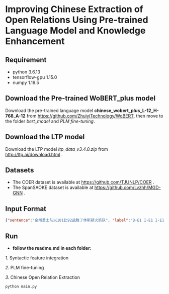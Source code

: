 # Improving Chinese Extraction of Open Relations Using Pre-trained Language Model and Knowledge Enhancement



## Requirement
* python 3.6.13
* tensorflow-gpu 1.15.0
* numpy 1.19.5

## Download the Pre-trained WoBERT_plus model

Download the pre-trained language model  **chinese_wobert_plus_L-12_H-768_A-12** 
from https://github.com/ZhuiyiTechnology/WoBERT, then move to the folder *bert_model* and *PLM fine-tuning*. 

## Download the LTP model
Download the LTP model *ltp_data_v3.4.0.zip* from http://ltp.ai/download.html .

## Datasets
* The COER dataset is available at https://github.com/TJUNLP/COER .
* The SpanSAOKE dataset is available at https://github.com/Lvzhh/MGD-GNN .

## Input Format
```json
{"sentence":"金州勇士队以101比92战胜了休斯顿火箭队", "label":"B-E1 I-E1 I-E1 I-E1 I-E1 O O O O O O O B-R I-R I-R B-E2 I-E2 I-E2 I-E2 I-E2 I-E2"}
```
## Run

* **follow the readme.md in each folder:**

*1.* Syntactic feature integration

*2.* PLM fine-tuning

*3.* Chinese Open Relation Extraction

```shell script
python main.py
```


